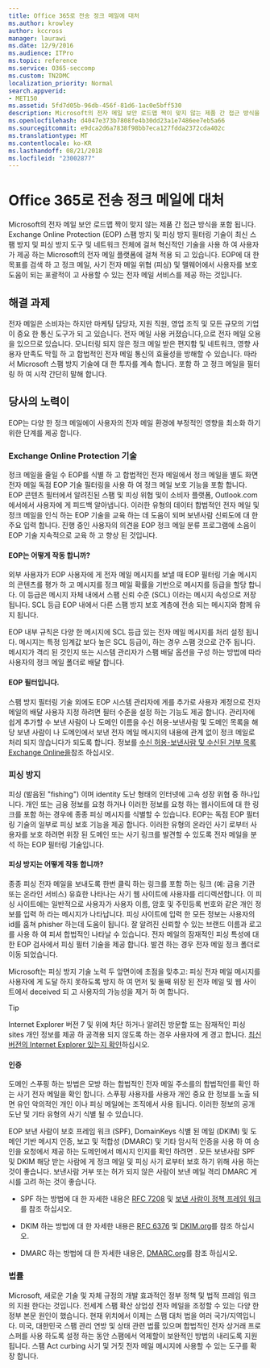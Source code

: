 ```yaml
---
title: Office 365로 전송 정크 메일에 대처
ms.author: krowley
author: kccross
manager: laurawi
ms.date: 12/9/2016
ms.audience: ITPro
ms.topic: reference
ms.service: O365-seccomp
ms.custom: TN2DMC
localization_priority: Normal
search.appverid:
- MET150
ms.assetid: 5fd7d05b-96db-456f-81d6-1ac0e5bff530
description: Microsoft의 전자 메일 보안 로드맵 짝이 맞지 않는 제품 간 접근 방식을 포함 됩니다. Exchange Online Protection (EOP) 스팸 방지 및 피싱 방지 필터링 기술이 최신 스팸 방지 및 피싱 방지 도구 및 네트워크 전체에 걸쳐 혁신적인 기술을 사용 하 여 사용자가 제공 하는 Microsoft의 전자 메일 플랫폼에 걸쳐 적용 되 고 있습니다. EOP에 대 한 목표를 검색 하 고 정크 메일, 사기 전자 메일 위협 (피싱) 및 맬웨어에서 사용자를 보호 도움이 되는 포괄적이 고 사용할 수 있는 전자 메일 서비스를 제공 하는 것입니다.
ms.openlocfilehash: d4047e373b7808fe4b30dd23a1e7486ee7eb5a66
ms.sourcegitcommit: e9dca2d6a7838f98bb7eca127fdda2372cda402c
ms.translationtype: MT
ms.contentlocale: ko-KR
ms.lasthandoff: 08/21/2018
ms.locfileid: "23002877"
---
```

# <a name="fighting-junk-email-sent-to-office-365"></a>Office 365로 전송 정크 메일에 대처

Microsoft의 전자 메일 보안 로드맵 짝이 맞지 않는 제품 간 접근 방식을 포함 됩니다. Exchange Online Protection (EOP) 스팸 방지 및 피싱 방지 필터링 기술이 최신 스팸 방지 및 피싱 방지 도구 및 네트워크 전체에 걸쳐 혁신적인 기술을 사용 하 여 사용자가 제공 하는 Microsoft의 전자 메일 플랫폼에 걸쳐 적용 되 고 있습니다. EOP에 대 한 목표를 검색 하 고 정크 메일, 사기 전자 메일 위협 (피싱) 및 맬웨어에서 사용자를 보호 도움이 되는 포괄적이 고 사용할 수 있는 전자 메일 서비스를 제공 하는 것입니다.
  
## <a name="the-challenge"></a>해결 과제

전자 메일은 소비자는 하지만 마케팅 담당자, 지원 직원, 영업 조직 및 모든 규모의 기업이 중요 한 통신 도구가 되 고 있습니다. 전자 메일 사용 커졌습니다,으로 전자 메일 오용을 있으므로 있습니다. 모니터링 되지 않은 정크 메일 받은 편지함 및 네트워크, 영향 사용자 만족도 막힐 하 고 합법적인 전자 메일 통신의 효율성을 방해할 수 있습니다. 따라서 Microsoft 스팸 방지 기술에 대 한 투자를 계속 합니다. 포함 하 고 정크 메일을 필터링 하 여 시작 간단히 말해 합니다. 
  
## <a name="our-efforts"></a>당사의 노력이

EOP는 다양 한 정크 메일에이 사용자의 전자 메일 환경에 부정적인 영향을 최소화 하기 위한 단계를 제공 합니다.
  
### <a name="exchange-online-protection-technology"></a>Exchange Online Protection 기술

정크 메일을 줄일 수 EOP를 식별 하 고 합법적인 전자 메일에서 정크 메일을 별도 화면 전자 메일 독점 EOP 기술 필터링을 사용 하 여 정크 메일 보호 기능을 포함 합니다. EOP 콘텐츠 필터에서 알려진된 스팸 및 피싱 위협 및이 소비자 플랫폼, Outlook.com에서에서 사용자에 게 피드백 알아냅니다. 이러한 유형의 데이터 합법적인 전자 메일 및 정크 메일을 인식 하는 EOP 기술을 교육 하는 데 도움이 되며 보낸사람 신뢰도에 대 한 주요 입력 합니다. 진행 중인 사용자의 의견을 EOP 정크 메일 분류 프로그램에 소음이 EOP 기술 지속적으로 교육 하 고 향상 된 것입니다.
  
#### <a name="how-does-eop-work"></a>EOP는 어떻게 작동 합니까?

외부 사용자가 EOP 사용자에 게 전자 메일 메시지를 보낼 때 EOP 필터링 기술 메시지의 콘텐츠를 평가 하 고 메시지를 정크 메일 확률을 기반으로 메시지를 등급을 할당 합니다. 이 등급은 메시지 자체 내에서 스팸 신뢰 수준 (SCL) 이라는 메시지 속성으로 저장 됩니다. SCL 등급 EOP 내에서 다른 스팸 방지 보호 계층에 전송 되는 메시지와 함께 유지 됩니다. 
  
EOP 내부 규칙은 다양 한 메시지에 SCL 등급 있는 전자 메일 메시지를 처리 설정 됩니다. 메시지는 특정 임계값 보다 높은 SCL 등급이, 하는 경우 스팸 것으로 간주 됩니다. 메시지가 격리 된 것인지 또는 시스템 관리자가 스팸 배달 옵션을 구성 하는 방법에 따라 사용자의 정크 메일 폴더로 배달 합니다.
  
#### <a name="eop-filters"></a>EOP 필터입니다.

스팸 방지 필터링 기술 외에도 EOP 시스템 관리자에 게를 추가로 사용자 계정으로 전자 메일의 배달 사용자 지정 하려면 필터 수준을 설정 하는 기능도 제공 합니다. 관리자에 쉽게 추가할 수 보낸 사람이 나 도메인 이름을 수신 허용-보낸사람 및 도메인 목록을 해당 보낸 사람이 나 도메인에서 보낸 전자 메일 메시지의 내용에 관계 없이 정크 메일로 처리 되지 않습니다가 되도록 합니다. 정보를 [수신 허용-보낸사람 및 수신된 거부 목록 Exchange Online을](safe-sender-and-blocked-sender-lists-faq.md)참조 하십시오.
  
### <a name="phishing-protection"></a>피싱 방지

피싱 (발음된 "fishing") 이며 identity 도난 형태의 인터넷에 고속 성장 위협 중 하나입니다. 개인 또는 금융 정보를 요청 하거나 이러한 정보를 요청 하는 웹사이트에 대 한 링크를 포함 하는 경우에 종종 피싱 메시지를 식별할 수 있습니다. EOP는 독점 EOP 필터링 기술의 일부로 피싱 보호 기능을 제공 합니다. 이러한 유형의 온라인 사기 로부터 사용자를 보호 하려면 위장 된 도메인 또는 사기 링크를 발견할 수 있도록 전자 메일을 분석 하는 EOP 필터링 기술입니다.
  
#### <a name="how-does-phishing-protection-work"></a>피싱 방지는 어떻게 작동 합니까?

종종 피싱 전자 메일을 보내도록 한번 클릭 하는 링크를 포함 하는 링크 (예: 금융 기관 또는 온라인 서비스) 유효한 나타나는 사기 웹 사이트에 사용자를 리디렉션합니다. 이 피싱 사이트에는 일반적으로 사용자가 사용자 이름, 암호 및 주민등록 번호와 같은 개인 정보를 입력 하 라는 메시지가 나타납니다. 피싱 사이트에 입력 한 모든 정보는 사용자의 id를 훔쳐 phisher 하는데 도움이 됩니다. 잘 알려진 신뢰할 수 있는 브랜드 이름과 로고를 사용 하 여 피셔 합법적인 나타날 수 있습니다. 전자 메일의 잠재적인 피싱 특성에 대 한 EOP 검사에서 피싱 필터 기술을 제공 합니다. 발견 하는 경우 전자 메일 정크 폴더로 이동 되었습니다.
  
Microsoft는 피싱 방지 기술 노력 두 앞면이에 초점을 맞추고: 피싱 전자 메일 메시지를 사용자에 게 도달 하지 못하도록 방지 하 여 먼저 및 둘째 위장 된 전자 메일 및 웹 사이트에서 deceived 되 고 사용자의 가능성을 제거 하 여 합니다. 
  
> [!TIP]
> Internet Explorer 버전 7 및 위에 차단 하거나 알려진 방문할 또는 잠재적인 피싱 sites 개인 정보를 제공 하 공격용 되지 않도록 하는 경우 사용자에 게 경고 합니다. [최신 버전의 Internet Explorer 있는지 확인](https://www.microsoft.com/windows/ie/default.mspx)하십시오. 
  
#### <a name="authentication"></a>인증

도메인 스푸핑 하는 방법은 모방 하는 합법적인 전자 메일 주소를의 합법적인를 확인 하는 사기 전자 메일을 확인 합니다. 스푸핑 사용자를 사용자 개인 중요 한 정보를 노출 되 면 유인 악의적인 개인 이나 피싱 메일에는 조직에서 사용 됩니다. 이러한 정보의 공개 도난 및 기타 유형의 사기 식별 될 수 있습니다.
  
EOP 보낸 사람이 보호 프레임 워크 (SPF), DomainKeys 식별 된 메일 (DKIM) 및 도메인 기반 메시지 인증, 보고 및 적합성 (DMARC) 및 기타 암시적 인증을 사용 하 여 승인을 요청에서 제공 하는 도메인에서 메시지 인지를 확인 하려면 . 모든 보낸사람 SPF 및 DKIM 해당 받는 사람에 게 정크 메일 및 피싱 사기 로부터 보호 하기 위해 사용 하는 것이 좋습니다. 보낸사람 거부 또는 허가 되지 않은 사람이 보낸 메일 격리 DMARC 게시를 고려 하는 것이 좋습니다.
  
- SPF 하는 방법에 대 한 자세한 내용은 [RFC 7208](https://tools.ietf.org/html/rfc7208) 및 [보낸 사람이 정책 프레임 워크](http://www.openspf.org/)를 참조 하십시오.
    
- DKIM 하는 방법에 대 한 자세한 내용은 [RFC 6376](https://tools.ietf.org/html/rfc6376) 및 [DKIM.org](http://dkim.org/)를 참조 하십시오.
    
- DMARC 하는 방법에 대 한 자세한 내용은, [DMARC.org](https://dmarc.org/)를 참조 하십시오.
    
### <a name="legislation"></a>법률

Microsoft, 새로운 기술 및 자체 규정의 개발 효과적인 정부 정책 및 법적 프레임 워크의 지원 한다는 것입니다. 전세계 스팸 확산 상업성 전자 메일을 조정할 수 있는 다양 한 정부 본문 원인이 했습니다. 현재 위치에서 이제는 스팸 대처 법을 여러 국가/지역입니다. 미국, 대한민국 스팸 관리 연방 및 상태 관련 법률 있으며 합법적인 전자 상거래 프로 스퍼를 사용 하도록 설정 하는 동안 스팸에서 억제할이 보완적인 방법의 내리도록 지원 됩니다. 스팸 Act curbing 사기 및 거짓 전자 메일 메시지에 사용할 수 있는 도구를 확장 합니다.
  

